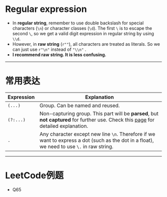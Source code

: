 # Regular expression

-   In **regular string**, remember to use double backslash for special characters (`\n`) or character classes (`\d`). The first `\` is to escape the second `\`, so we get a valid digit expression in regular string by using `\\d`.
-   However, in **raw string** (`r""`), all characters are treated as literals. So we can just use `r"\n"` instead of `"\\n"` .
-   **I recommend raw string. It is less confusing.** 

---

# 常用表达

| Expression | Explanation                                                  |
| ---------- | ------------------------------------------------------------ |
| `(...)`    | Group. Can be named and reused.                              |
| `(?:...)`  | Non-capturing group. This part will be **parsed**, but **not captured** for further use. Check this [page](https://stackoverflow.com/questions/3512471/what-is-a-non-capturing-group-in-regular-expressions) for detailed explanation. |
| `.`        | Any character except new line `\n`. Therefore if we want to express a dot (such as the dot in a float), we need to use `\.` in raw string. |

---

# LeetCode例题

-   Q65

